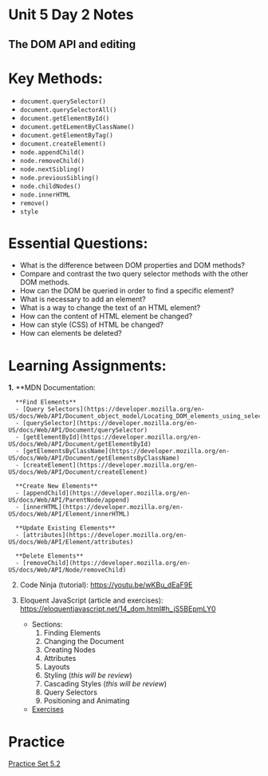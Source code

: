 # Unit 5 Day 2 Notes
## The DOM API and editing

# Key Methods:
- `document.querySelector()`
- `document.querySelectorAll()`
- `document.getElementById()`
- `document.getELementByClassName()`
- `document.getElementByTag()`
- `document.createElement()`
- `node.appendChild()`
- `node.removeChild()`
- `node.nextSibling()`
- `node.previousSibling()`
- `node.childNodes()`
- `node.innerHTML`
- `remove()`
- `style`

# Essential Questions:
* What is the difference between DOM properties and DOM methods?
* Compare and contrast the two query selector methods with the other DOM methods.
* How can the DOM be queried in order to find a specific element?
* What is necessary to add an element?
* What is a way to change the text of an HTML element?
* How can the content of HTML element be changed?
* How can style (CSS) of HTML be changed?
* How can elements be deleted?

# Learning Assignments:
**1.** **MDN Documentation:

      **Find Elements**
      - [Query Selectors](https://developer.mozilla.org/en-US/docs/Web/API/Document_object_model/Locating_DOM_elements_using_selectors)
      - [querySelector](https://developer.mozilla.org/en-US/docs/Web/API/Document/querySelector)
      - [getElementById](https://developer.mozilla.org/en-US/docs/Web/API/Document/getElementById)
      - [getElementsByClassName](https://developer.mozilla.org/en-US/docs/Web/API/Document/getElementsByClassName)
      - [createElement](https://developer.mozilla.org/en-US/docs/Web/API/Document/createElement)

      **Create New Elements**
      - [appendChild](https://developer.mozilla.org/en-US/docs/Web/API/ParentNode/append)
      - [innerHTML](https://developer.mozilla.org/en-US/docs/Web/API/Element/innerHTML)

      **Update Existing Elements**
      - [attributes](https://developer.mozilla.org/en-US/docs/Web/API/Element/attributes)

      **Delete Elements**
      - [removeChild](https://developer.mozilla.org/en-US/docs/Web/API/Node/removeChild)
    
    
2. Code Ninja (tutorial): https://youtu.be/wKBu_dEaF9E

3. Eloquent JavaScript (article and exercises): https://eloquentjavascript.net/14_dom.html#h_jS5BEpmLY0
    - Sections:
        1. Finding Elements
        2. Changing the Document
        3. Creating Nodes
        4. Attributes
        5. Layouts
        6. Styling (_this will be review_)
        7. Cascading Styles (_this will be review_)
        8. Query Selectors
        9. Positioning and Animating
    - [Exercises](https://eloquentjavascript.net/14_dom.html#h_TcUD2vzyMe)

# Practice
[Practice Set 5.2]()
